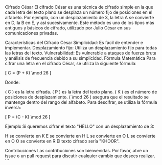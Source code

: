 Cifrado César
El cifrado César es una técnica de cifrado simple en la que cada letra del texto plano se desplaza un número fijo de posiciones en el alfabeto. Por ejemplo, con un desplazamiento de 3, la letra A se convierte en D, la B en E, y así sucesivamente. Este método es uno de los tipos más antiguos y básicos de cifrado, utilizado por Julio César en sus comunicaciones privadas.

Características del Cifrado César
Simplicidad: Es fácil de entender e implementar.
Desplazamiento fijo: Utiliza un desplazamiento fijo para todas las letras del texto.
Vulnerabilidad: Es vulnerable a ataques de fuerza bruta y análisis de frecuencia debido a su simplicidad.
Fórmula Matemática
Para cifrar una letra en el cifrado César, se utiliza la siguiente fórmula:

[ C = (P + K) \mod 26 ]

Donde:

( C ) es la letra cifrada.
( P ) es la letra del texto plano.
( K ) es el número de posiciones de desplazamiento.
( \mod 26 ) asegura que el resultado se mantenga dentro del rango del alfabeto.
Para descifrar, se utiliza la fórmula inversa:

[ P = (C - K) \mod 26 ]

Ejemplo
Si queremos cifrar el texto "HELLO" con un desplazamiento de 3:

H se convierte en K
E se convierte en H
L se convierte en O
L se convierte en O
O se convierte en R
El texto cifrado sería "KHOOR".

Contribuciones
Las contribuciones son bienvenidas. Por favor, abre un issue o un pull request para discutir cualquier cambio que desees realizar. ```